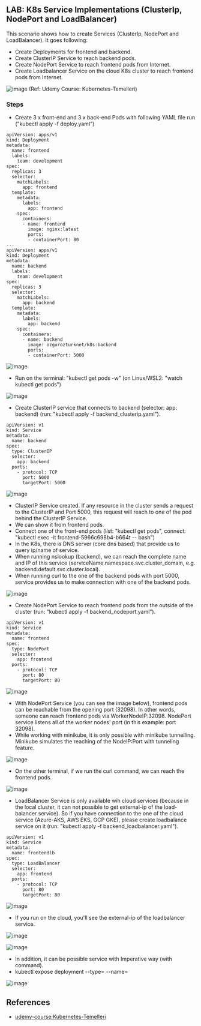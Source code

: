 ## LAB: K8s Service Implementations (ClusterIp, NodePort and LoadBalancer)

This scenario shows how to create Services (ClusterIp, NodePort and LoadBalancer). It goes following:
- Create Deployments for frontend and backend.
- Create ClusterIP Service to reach backend pods.
- Create NodePort Service to reach frontend pods from Internet.
- Create Loadbalancer Service on the cloud K8s cluster to reach frontend pods from Internet.


![image](https://user-images.githubusercontent.com/10358317/149774101-d4cfa70a-f461-4d9d-b2c4-f29de65e0e8b.png) (Ref: Udemy Course: Kubernetes-Temelleri)

### Steps

- Create 3 x front-end and 3 x back-end Pods with following YAML file run ("kubectl apply -f deploy.yaml")
```
apiVersion: apps/v1
kind: Deployment
metadata:
  name: frontend
  labels:
    team: development
spec:
  replicas: 3
  selector:
    matchLabels:
      app: frontend
  template:
    metadata:
      labels:
        app: frontend
    spec:
      containers:
      - name: frontend
        image: nginx:latest
        ports:
        - containerPort: 80
---
apiVersion: apps/v1
kind: Deployment
metadata:
  name: backend
  labels:
    team: development
spec:
  replicas: 3
  selector:
    matchLabels:
      app: backend
  template:
    metadata:
      labels:
        app: backend
    spec:
      containers:
      - name: backend
        image: ozgurozturknet/k8s:backend
        ports:
        - containerPort: 5000
```

![image](https://user-images.githubusercontent.com/10358317/154670356-f3bcda44-60d3-4d85-a620-920345c5e026.png)

- Run on the terminal: "kubectl get pods -w" (on Linux/WSL2: "watch kubectl get pods")


![image](https://user-images.githubusercontent.com/10358317/149765878-94ec4173-a6ab-4953-9fb2-c1ffff61e4b2.png)

- Create ClusterIP service that connects to backend (selector: app: backend) (run: "kubectl apply -f backend_clusterip.yaml"). 

``` 
apiVersion: v1
kind: Service
metadata:
  name: backend
spec:
  type: ClusterIP
  selector:
    app: backend
  ports:
    - protocol: TCP
      port: 5000
      targetPort: 5000
``` 

![image](https://user-images.githubusercontent.com/10358317/154670246-fe3466b9-e0d2-42f2-a6e2-37be9e0410bb.png)


- ClusterIP Service created. If any resource in the cluster sends a request to the ClusterIP and Port 5000, this request will reach to one of the pod behind the ClusterIP Service.
- We can show it from frontend pods. 
- Connect one of the front-end pods (list: "kubectl get pods",  connect: "kubectl exec -it frontend-5966c698b4-b664t -- bash")
- In the K8s, there is DNS server (core dns based) that provide us to query ip/name of service.
- When running nslookup (backend), we can reach the complete name and IP of this service (serviceName.namespace.svc.cluster_domain, e.g. backend.default.svc.cluster.local).
- When running curl to the one of the backend pods with port 5000, service provides us to make connection with one of the backend pods.
    
![image](https://user-images.githubusercontent.com/10358317/149767889-29c64bd6-54bf-42bf-b12b-ed83ffedb0a8.png)

- Create NodePort Service to reach frontend pods from the outside of the cluster (run: "kubectl apply -f backend_nodeport.yaml").
```
apiVersion: v1
kind: Service
metadata:
  name: frontend
spec:
  type: NodePort
  selector:
    app: frontend
  ports:
    - protocol: TCP
      port: 80
      targetPort: 80
```

![image](https://user-images.githubusercontent.com/10358317/154983087-ed031df1-ed5f-4910-b8bd-3bf7197954b2.png)

- With NodePort Service (you can see the image below), frontend pods can be reachable from the opening port (32098). In other words, someone can reach frontend pods via WorkerNodeIP:32098. NodePort service listens all of the worker nodes' port (in this example: port 32098).     
- While working with minikube, it is only possible with minikube tunnelling. Minikube simulates the reaching of the NodeIP:Port with tunneling feature. 

![image](https://user-images.githubusercontent.com/10358317/149769823-a9e00708-c614-41dc-bb73-321483ccf0f3.png)

- On the other terminal, if we run the curl command, we can reach the frontend pods. 

![image](https://user-images.githubusercontent.com/10358317/149770958-87b0c840-92b3-4f9d-81cc-84e725381bf3.png)

- LoadBalancer Service is only available wih cloud services (because in the local cluster, it can not possible to get external-ip of the load-balancer service). So if you have connection to the one of the cloud service (Azure-AKS, AWS EKS, GCP GKE), please create loadbalance service on it (run: "kubectl apply -f backend_loadbalancer.yaml"). 

```
apiVersion: v1
kind: Service
metadata:
  name: frontendlb
spec:
  type: LoadBalancer
  selector:
    app: frontend
  ports:
    - protocol: TCP
      port: 80
      targetPort: 80
```

![image](https://user-images.githubusercontent.com/10358317/154983532-a14b0046-e3a0-48a2-9784-965b80de4f72.png)

- If you run on the cloud, you'll see the external-ip of the loadbalancer service. 

![image](https://user-images.githubusercontent.com/10358317/149772479-a6262368-ab70-4c79-9897-a8162d5dc767.png)

![image](https://user-images.githubusercontent.com/10358317/149772584-705ab659-4e5e-496e-999c-cabaf3c5a9d2.png)

- In addition, it can be possible service with Imperative way (with command).
- kubectl expose deployment <deploymentName> --type=<typeOfService> --name=<nameOfService>

![image](https://user-images.githubusercontent.com/10358317/149773190-44d11369-ee98-400b-b84a-57527fc1fba7.png)
  
## References  <a name="references"></a>
- [udemy-course:Kubernetes-Temelleri](https://www.udemy.com/course/kubernetes-temelleri/)  
